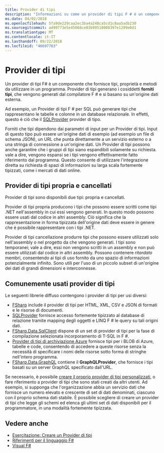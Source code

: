 ```yaml
---
title: Provider di tipi
description: "Informazioni su come un provider di tipi F # è un componente che fornisce i tipi, proprietà e metodi per l'uso nei programmi."
ms.date: 04/02/2018
ms.openlocfilehash: 5fa9de229caa2ec3ba4a248ca5cd1c8aa5adb230
ms.sourcegitcommit: ad99773e5e45068ce03b99518008397e1299e0d1
ms.translationtype: MT
ms.contentlocale: it-IT
ms.lasthandoff: 09/22/2018
ms.locfileid: "46697763"
---
```

# <a name="type-providers"></a>Provider di tipi

Un provider di tipi F# è un componente che fornisce tipi, proprietà e metodi da utilizzare in un programma. Provider di tipi generano i cosiddetti **forniti tipi**, che vengono generati dal compilatore F # e si basano su un'origine dati esterna.

Ad esempio, un Provider di tipi F # per SQL può generare tipi che rappresentano le tabelle e colonne in un database relazionale. In effetti, questo è ciò che il [SQLProvider](https://fsprojects.github.io/SQLProvider/) provider di tipo.

Forniti che tipi dipendono dai parametri di input per un Provider di tipi. Input di questo tipo può essere un'origine dati di esempio (ad esempio un file di schema JSON), un URL che punta direttamente a un servizio esterno o a una stringa di connessione a un'origine dati. Un Provider di tipi possono anche garantire che i gruppi di tipi siano espandibili solamente su richiesta. vale a dire, vengono espansi se i tipi vengono effettivamente fatto riferimento dal programma. Questo consente di utilizzare l'integrazione diretta su richiesta di spazi di informazioni su larga scala fortemente tipizzati, come i mercati di dati online.

## <a name="generative-and-erased-type-providers"></a>Provider di tipi propria e cancellati

Provider di tipi sono disponibili due tipi: propria e cancellati.

Provider di tipi propria producono i tipi che possono essere scritti come tipi .NET nell'assembly in cui essi vengono generati. In questo modo possono essere usati dal codice in altri assembly. Ciò significa che la rappresentazione in forma tipizzata dell'origine dati deve essere in genere che è possibile rappresentare con i tipi .NET.

Provider di tipi cancellazione produrre tipi che possono essere utilizzati solo nell'assembly o nel progetto da che vengono generati. I tipi sono temporanei; vale a dire, essi non vengono scritti in un assembly e non può essere utilizzati dal codice in altri assembly. Possono contenere *ritardato* membri, consentendo ai tipi di uso fornito da uno spazio di informazioni potenzialmente infinito. Sono utili per l'uso di un piccolo subset di un'origine dei dati di grandi dimensioni e interconnesse.

## <a name="commonly-used-type-providers"></a>Comunemente usati provider di tipi

Le seguenti librerie diffuso contengono i provider di tipi per usi diversi:

- [FSharp](https://fsharp.github.io/FSharp.Data/) include il provider di tipi per HTML, XML, CSV e JSON di formati e le risorse di documenti.
- [SQLProvider](https://fsprojects.github.io/SQLProvider/) fornisce accesso fortemente tipizzato al database di relazione tramite mapping degli oggetti e LINQ F # le query su tali origini dati.
- [FSharp.Data.SqlClient](https://fsprojects.github.io/FSharp.Data.SqlClient/) dispone di un set di provider di tipi per la fase di compilazione selezionata incorporamento di T-SQL in F #.
- [Provider di tipi di archiviazione Azure](https://fsprojects.github.io/AzureStorageTypeProvider/) fornisce tipi per i BLOB di Azure, tabelle e code, consentendo di accedere a queste risorse senza la necessità di specificare i nomi delle risorse sotto forma di stringhe nell'intero programma.
- [FSharp.Data.GraphQL](https://fsprojects.github.io/FSharp.Data.GraphQL/index.html) contiene il **GraphQLProvider**, che fornisce i tipi basati su un server GraphQL specificato dall'URL.

Se necessario, è possibile [creare il proprio provider di tipi personalizzati](creating-a-type-provider.md), o fare riferimento a provider di tipi che sono stati creati da altri utenti. Ad esempio, si supponga che l'organizzazione abbia un servizio dati che fornisce un numero elevato e crescente di set di dati denominati, ciascuno con il proprio schema dati stabile. È possibile scegliere di creare un provider di tipi che legge gli schemi ed elenca gli ultimi set di dati disponibili per il programmatore, in una modalità fortemente tipizzata.

## <a name="see-also"></a>Vedere anche

- [Esercitazione: Creare un Provider di tipi](creating-a-type-provider.md)
- [Riferimenti per il linguaggio F#](../../language-reference/index.md)
- [Visual F#](../../index.md)
